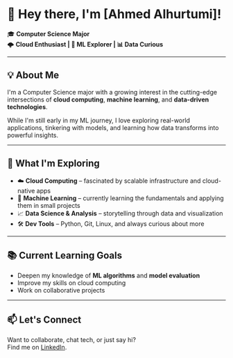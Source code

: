 # 👋 Hey there, I'm [Ahmed Alhurtumi]!

🎓 **Computer Science Major**  
🌩️ **Cloud Enthusiast | 🤖 ML Explorer | 📊 Data Curious**  

---

## 💡 About Me

I'm a Computer Science major with a growing interest in the cutting-edge intersections of **cloud computing**, **machine learning**, and **data-driven technologies**.

While I'm still early in my ML journey, I love exploring real-world applications, tinkering with models, and learning how data transforms into powerful insights.

---

## 🔭 What I'm Exploring

- ☁️ **Cloud Computing** – fascinated by scalable infrastructure and cloud-native apps  
- 🤖 **Machine Learning** – currently learning the fundamentals and applying them in small projects  
- 📈 **Data Science & Analysis** – storytelling through data and visualization  
- 🛠️ **Dev Tools** – Python, Git, Linux, and always curious about more  

---

## 📚 Current Learning Goals

- Deepen my knowledge of **ML algorithms** and **model evaluation**
- Improve my skills on cloud computing
- Work on collaborative projects  

---

## 📫 Let's Connect

Want to collaborate, chat tech, or just say hi?  
Find me on [LinkedIn](www.linkedin.com/in/ahmed-alhurtumi).


